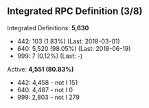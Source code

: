 ## Integrated RPC Definition (3/8)

Integrated Definitions: __5,630__

  * 442: 103 (1.83%) (Last: 2018-03-01)
  * 640: 5,520 (98.05%) (Last: 2018-06-19)
  * 999: 7 (0.12%) (Last: -)

Active: __4,551 (80.83%)__

  * 442: 4,458 - not I 151
  * 640: 4,487 - not I 0
  * 999: 2,803 - not I 279

